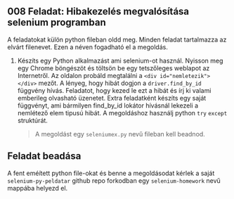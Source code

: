 ## 008 Feladat: Hibakezelés megvalósítása selenium programban

A feladatokat külön python fileban oldd meg. Minden feladat tartalmazza az elvárt filenevet. Ezen a néven fogadható el a megoldás.

1) Készíts egy Python alkalmazást ami selenium-ot használ. Nyisson meg egy Chrome böngészöt és töltsön be egy tetszőleges weblapot az Internetről. Az oldalon probáld megtalálni a `<div id="nemletezik"></div>` mezőt. A lényeg, hogy hibát dogjon a `driver.find_by_id` függvény hívás. Feladatot, hogy kezed le ezt a hibát és írj ki valami emberileg olvasható üzenetet. Extra feladatként készíts egy saját függvényt, ami bármilyen find_by_id lokátor hívásnál lekezeli a nemlétező elem tipusú hibát. A megoldáshoz használj python `try` `except` struktúrát.
    > A megoldást egy `seleniumex.py` nevű fileban kell beadnod.


## Feladat beadása
A fent eméített python file-okat és benne a megoldásodat kérlek a saját `selenium-py-peldatar` github repo forkodban egy `selenium-homework` nevű mappába helyezd el.
